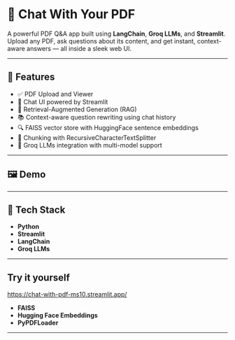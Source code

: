 # 📄 Chat With Your PDF

A powerful PDF Q&A app built using **LangChain**, **Groq LLMs**, and **Streamlit**. Upload any PDF, ask questions about its content, and get instant, context-aware answers — all inside a sleek web UI.

---

## 🚀 Features

- ✅ PDF Upload and Viewer
- 🤖 Chat UI powered by Streamlit
- 🧠 Retrieval-Augmented Generation (RAG)
- 📚 Context-aware question rewriting using chat history
- 🔍 FAISS vector store with HuggingFace sentence embeddings
- 🔄 Chunking with RecursiveCharacterTextSplitter
- 🔐 Groq LLMs integration with multi-model support

---

## 🖼️ Demo

---

## 🧪 Tech Stack

- **Python**
- **Streamlit**
- **LangChain**
- **Groq LLMs**

---

## Try it yourself
https://chat-with-pdf-ms10.streamlit.app/
- **FAISS**
- **Hugging Face Embeddings**
- **PyPDFLoader**

---


